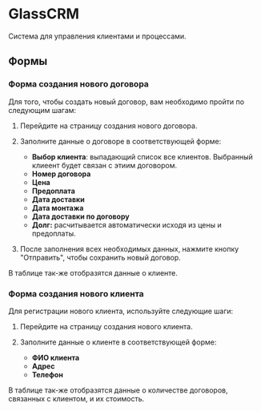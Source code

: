 # GlassCRM

Система для управления клиентами и процессами.

## Формы
### Форма создания нового договора
Для того, чтобы создать новый договор, вам необходимо пройти по следующим шагам:

1. Перейдите на страницу создания нового договора.

2. Заполните данные о договоре в соответствующей форме:
    - **Выбор клиента**: выпадающий список все клиентов. Выбранный клиеент будет связан с этиим договором.
    - **Номер договора**
    - **Цена**
    - **Предоплата**
    - **Дата доставки**
    - **Дата монтажа**
    - **Дата доставки по договору**
    - **Долг:** расчитывается автоматически исходя из цены и предоплаты.
3. После заполнения всех необходимых данных, нажмите кнопку "Отправить", чтобы сохранить новый договор.


В таблице так-же отобразятся данные о клиенте.

### Форма создания нового клиента
Для регистрации нового клиента, используйте следующие шаги:

1. Перейдите на страницу создания нового клиента.

2. Заполните данные о клиенте в соответствующей форме:
    - **ФИО клиента**
    - **Адрес**
    - **Телефон**

В таблице так-же отобразятся данные о количестве договоров, связанных с клиентом, и их стоимость.
